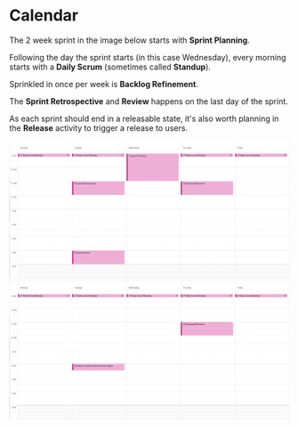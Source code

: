 # Calendar

The 2 week sprint in the image below starts with **Sprint Planning**.

Following the day the sprint starts (in this case Wednesday), every morning starts with a **Daily Scrum** (sometimes called **Standup**).

Sprinkled in once per week is **Backlog Refinement**.

The **Sprint Retrospective** and **Review** happens on the last day of the sprint.

As each sprint should end in a releasable state, it's also worth planning in the **Release** activity to trigger a release to users. 

![Week 1 Sprint Calendar](./sprint-calendar-week-1.png)
![Week 2 Sprint Calendar](./sprint-calendar-week-2.png)